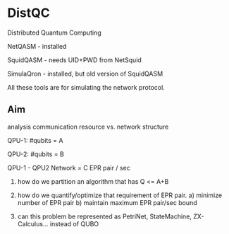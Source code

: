 # DistQC
Distributed Quantum Computing

NetQASM - installed

SquidQASM - needs UID+PWD from NetSquid

SimulaQron - installed, but old version of SquidQASM

All these tools are for simulating the network protocol.

## Aim

analysis communication resource vs. network structure

QPU-1: #qubits = A

QPU-2: #qubits = B

QPU-1 - QPU2 Network = C EPR pair / sec

1) how do we partition an algorithm that has Q <= A+B

2) how do we quantify/optimize that requirement of EPR pair.
    a) minimize number of EPR pair
    b) maintain maximum EPR pair/sec bound

3) can this problem be represented as PetriNet, StateMachine, ZX-Calculus... instead of QUBO
